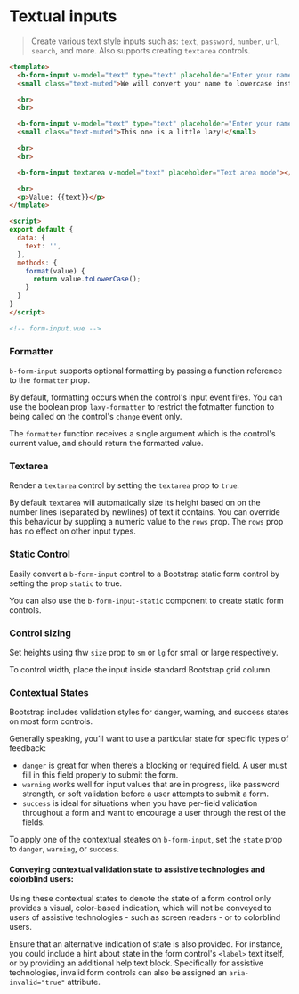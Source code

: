 # Textual inputs

> Create various text style inputs such as: `text`, `password`, `number`, `url`,
`search`, and more. Also supports creating `textarea` controls.

```html
<template>
  <b-form-input v-model="text" type="text" placeholder="Enter your name" :state="text.length?'success':'warning'" :formatter="format"></b-form-input>
  <small class="text-muted">We will convert your name to lowercase instantly</small>

  <br>
  <br>

  <b-form-input v-model="text" type="text" placeholder="Enter your name" :state="text.length?'success':'warning'" :formatter="format" lazy-formatter></b-form-input>
  <small class="text-muted">This one is a little lazy!</small>

  <br>
  <br>

  <b-form-input textarea v-model="text" placeholder="Text area mode"></b-form-input>

  <br>
  <p>Value: {{text}}</p>
</tmplate>

<script>
export default {
  data: {
    text: '',
  },
  methods: {
    format(value) {
      return value.toLowerCase();
    }
  }
}
</script>

<!-- form-input.vue -->
```

### Formatter
`b-form-input` supports optional formatting by passing a function reference to  the `formatter` prop.

By default, formatting occurs when the control's input event fires.  You can use  the boolean
prop `laxy-formatter` to restrict the fotmatter function to being called on the
control's `change` event only.

The `formatter` function receives a single argument which is the control's current value, and 
should return the formatted value.

### Textarea
Render a `textarea` control by setting the `textarea` prop to `true`.

By default `textarea` will automatically size its height based on on the number
lines (separated by newlines) of text it contains. You can override this behaviour by suppling
a numeric value to the `rows` prop. The `rows` prop has no effect on other input types.

### Static Control
Easily convert a `b-form-input` control to a Bootstrap static form control by setting the prop `static` to true.

You can also use the `b-form-input-static` component to create static form controls.

### Control sizing
Set heights using thw `size` prop to `sm` or `lg` for small or large respectively.

To control width, place the input inside standard Bootstrap grid column.

### Contextual States
Bootstrap includes validation styles for danger, warning, and success states on most form controls.

Generally speaking, you’ll want to use a particular state for specific types of feedback:
- `danger` is great for when there’s a blocking or required field. A user must fill in
this field properly to submit the form.
- `warning` works well for input values that are in progress, like password strength, or
soft validation before a user attempts to submit a form.
- `success` is ideal for situations when you have per-field validation throughout a form
and want to encourage a user through the rest of the fields.

To apply one of the contextual steates on `b-form-input`, set the `state` prop
to `danger`, `warning`, or `success`.

#### Conveying contextual validation state to assistive technologies and colorblind users:
Using these contextual states to denote the state of a form control only provides
a visual, color-based indication, which will not be conveyed to users of assistive
technologies - such as screen readers - or to colorblind users.

Ensure that an alternative indication of state is also provided. For instance, you
could include a hint about state in the form control's `<label>` text itself, or by
providing an additional help text block. Specifically for assistive technologies, 
invalid form controls can also be assigned an `aria-invalid="true"` attribute.

